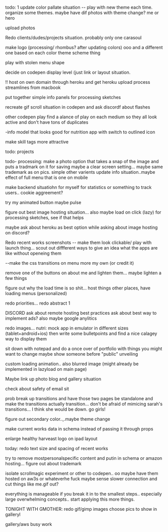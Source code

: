 
todo:
1 update color pallate situation -- play with new theme each time.  organize some themes.
maybe have dif photos with theme change? me or hero

upload photos

Redo clients/dudes/projects situation. probably only one
 carasoul

make logo (processing/ rhombus? after updating colors) ooo and a different one based on each color theme scheme thing 

play with stolen menu shape

decide on codepen display level (just link or layout situation.

!! host on own domain through heroku and get heroku upload process streamlines from macbook

put together simple info panels for processing sketches

recreate gif scroll situation in codepen and ask discordf about flashes

other codepen play
find a alance of play on each medium so they all look active and don't have tons of duplicates

-info model that looks good for nutrition app with switch to outlined icon

make skill tags more attractive

todo: projects

todo- processing:
make a photo option that takes a snap of the image and puts a tradmark on it for saving
maybe a clear screen setting... maybe same trademark as on pics. simple other varients
update info situation..maybe effect of full menu that is one on mobile 

make backend situatiohn for myself for statistics or something to track users.. cookie aggreement?

try my animated button maybe pulse

figure  out best image hosting situation...
also maybe load on click (lazy) for processing sketches, see if that  helps

maybe ask about heroku as best option while asking about image hosting on discord?

Redo recent works screenshots
-- make them look clickable/ play with launch thing... scout out diffferent ways to give an idea what the apps are like without openeing them

--make the css transitions on menu more my own (or credit it)

remove one of the buttons on about me and lighten them... maybe lighten a few things

figure out why the load time is so shit... host things other places, have loading menus (personalized)

redo priorities...
redo abstract 1


DISCORD
ask about remote hosting best practices
ask about best way to implement ads?
also maybe google anylitics

redo images... nutri:
mock app in emulator in different sizes (tablet+android+ios) then write some bulletpoints and find  a nice calagey way to display them

sit down with notepad and do a once over of portfolio with things you might want to change maybe show someone before "public" unveiling

custom loading animation.. also blurred image (might already be implemented in lazyload on main page)

Maybe link up photo blog and gallery situation

check about safety of email sit

prob break up transitions and have those two pages be standalone and make the transitions actually transition... don't be afraid of mimicing sarah's transitions... I think she would be down.  go girls!

figure out secondary color..,.maybe theme change

make current works data in  schema instead of passing it through props


enlarge healthy harveast  logo on ipad layout

today: redo text size and spacing of recent works

try to remove mostpersonalspecific content and putin in schema or amazon hosting...  figure out  about trademark

isolate scrollmagic experiment or other to codepen.. oo maybe have them hosted on aw3s or whateverhe fuck
maybe sense slower connection and cut things like me.gif out?

everything is manageable if you break it in to the smallest steps.. especially large overwhelming concepts.. start applying this more things.

TONIGHT WITH GMOTHER:
redo gif/gimp images
choose pics to show in galleryl

gallery/aws busy work